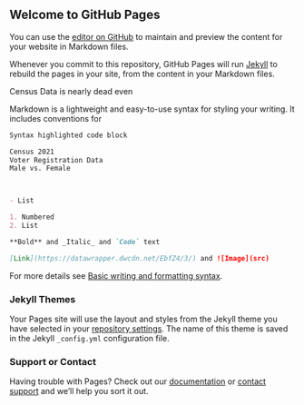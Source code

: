 ## Welcome to GitHub Pages

You can use the [editor on GitHub](https://github.com/StaceyDaly/Census/edit/gh-pages/index.md) to maintain and preview the content for your website in Markdown files.

Whenever you commit to this repository, GitHub Pages will run [Jekyll](https://jekyllrb.com/) to rebuild the pages in your site, from the content in your Markdown files.

Census Data is nearly dead even

Markdown is a lightweight and easy-to-use syntax for styling your writing. It includes conventions for

```markdown
Syntax highlighted code block

Census 2021
Voter Registration Data
Male vs. Female



- List

1. Numbered
2. List

**Bold** and _Italic_ and `Code` text

[Link](https://datawrapper.dwcdn.net/EbfZ4/3/) and ![Image](src)
```

For more details see [Basic writing and formatting syntax](https://docs.github.com/en/github/writing-on-github/getting-started-with-writing-and-formatting-on-github/basic-writing-and-formatting-syntax).

### Jekyll Themes

Your Pages site will use the layout and styles from the Jekyll theme you have selected in your [repository settings](https://github.com/StaceyDaly/Census/settings/pages). The name of this theme is saved in the Jekyll `_config.yml` configuration file.

### Support or Contact

Having trouble with Pages? Check out our [documentation](https://docs.github.com/categories/github-pages-basics/) or [contact support](https://support.github.com/contact) and we’ll help you sort it out.
